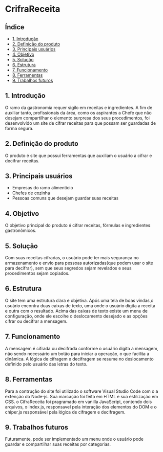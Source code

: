 # CrifraReceita

## Índice
* [1. Introdução](#1-Introdução)
* [2. Definição do produto](#2-Definição-do-produto)
* [3. Principais usuários](#3-Principais-usuários)
* [4. Objetivo](#4-Objetivo)
* [5. Solução](#5-Solução)
* [6. Estrutura](#6-Estrutura)
* [7. Funcionamento](#7-Funcionamento)
* [8. Ferramentas](#8-Ferramentas)
* [9. Trabalhos futuros](#9-Trabalhos-futuros)

## 1. Introdução
O ramo da gastronomia requer sigilo em receitas e ingredientes. A fim de auxiliar tanto, profissionais da área, como os aspirantes a Chefe que não desejam compartilhar o elemento surpresa dos seus procedimentos, foi desenvolvido um site de cifrar receitas para que possam ser guardadas de forma segura.

## 2. Definição do produto
O produto é site que possui ferramentas que auxiliam o usuário a cifrar e decifrar receitas.

## 3. Principais usuários
- Empresas do ramo alimentício
- Chefes de cozinha
- Pessoas comuns que desejam guardar suas receitas

## 4. Objetivo
O objetivo principal do produto é cifrar receitas, fórmulas e ingredientes gastronômicos.

## 5. Solução
Com suas receitas cifradas, o usuário pode ter mais segurança no armazenamento e envio para pessoas autorizadas(que podem usar o site para decifrar), sem que seus segredos sejam revelados e seus procedimentos sejam copiados.

## 6. Estrutura
O site tem uma estrutura clara e objetiva. Após uma tela de boas vindas,o usuário encontra duas caixas de texto, uma onde o usuário digita a receita e outra com o resultado.
Acima das caixas de texto existe um menu de configuração, onde ele escolhe o deslocamento desejado e as opções cifrar ou decifrar a mensagem.

## 7. Funcionamento
A mensagem é cifrada ou decifrada conforme o usuário digita a mensagem, não sendo necessário um botão para iniciar a operação, o que facilita a dinâmica.
A lógica de cifragem e decifragem se resume no deslocamento definido pelo usuário das letras do texto. 

## 8. Ferramentas
Para a contrução do site foi utilizado o software Visual Studio Code com o a extenção do Node-js. Sua marcação foi feita em HTML e sua estilização em CSS. o CifraReceita foi pragramado em vanilla JavaScript, contendo dois arquivos, o index.js, responsavel pela interação dos elementos do DOM e o chiper.js responsável pela lógica de cifragem e decifragem.

## 9. Trabalhos futuros
Futuramente, pode ser implementado um menu onde o usuário pode guardar e compartilhar suas receitas por categorias.

